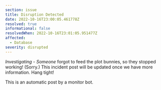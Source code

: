 ```yaml
---
section: issue
title: Disruption Detected
date: 2022-10-16T23:00:05.461778Z
resolved: true
informational: false
resolvedWhen: 2022-10-16T23:01:05.951477Z
affected:
  - Database
severity: disrupted
---
```

*Investigating* - _Someone_ forgot to feed the plot bunnies, so they stopped working! (Sorry.) This incident post will be updated once we have more information. Hang tight!

This is an automatic post by a monitor bot.
        